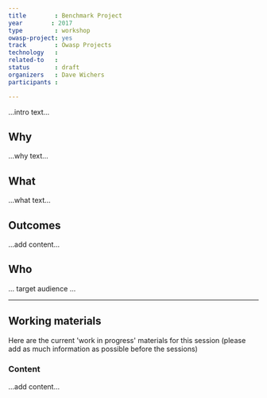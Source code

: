 ```yaml
---
title        : Benchmark Project
year		: 2017
type         : workshop
owasp-project: yes
track        : Owasp Projects
technology   :
related-to   :
status       : draft
organizers   : Dave Wichers
participants :

---
```


...intro text...

## Why

...why text...

## What

...what text...

## Outcomes

...add content...

## Who

... target audience ...

--- 

## Working materials

Here are the current 'work in progress' materials for this session (please add as much information as possible before the sessions)

### Content

...add content...

